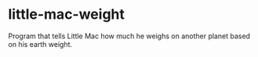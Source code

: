 # little-mac-weight
Program that tells Little Mac how much he weighs on another planet based on his earth weight. 
